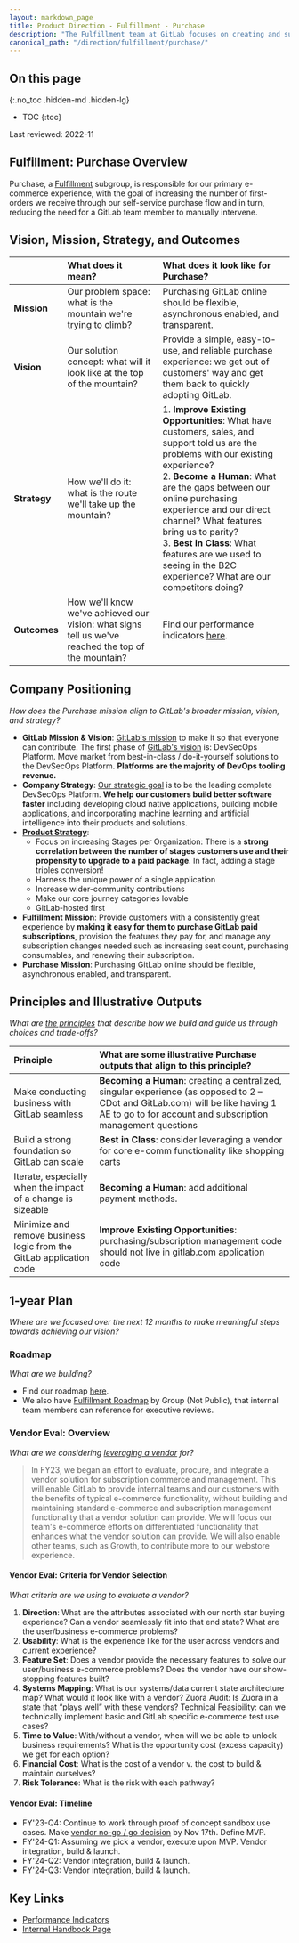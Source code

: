 ```yaml
---
layout: markdown_page
title: Product Direction - Fulfillment - Purchase
description: "The Fulfillment team at GitLab focuses on creating and supporting the enablement of our customers to purchase, upgrade, downgrade, and renew licenses and subscriptions."
canonical_path: "/direction/fulfillment/purchase/"
---
```


## On this page
{:.no_toc .hidden-md .hidden-lg}

- TOC
{:toc}

<link rel="stylesheet" type="text/css" href="/stylesheets/biztech.css" />

Last reviewed: 2022-11

## Fulfillment: Purchase Overview

Purchase, a [Fulfillment](https://about.gitlab.com/direction/fulfillment/) subgroup, is responsible for our primary e-commerce experience, with the goal of increasing the number of first-orders we receive through our self-service purchase flow and in turn, reducing the need for a GitLab team member to manually intervene.

## Vision, Mission, Strategy, and Outcomes

|   | **What does it mean?** | **What does it look like for Purchase?** |
| :--------------- | :----------------- | :----------------- | 
| **Mission** | Our problem space: what is the mountain we're trying to climb? | Purchasing GitLab online should be flexible, asynchronous enabled, and transparent. |
| **Vision** | Our solution concept: what will it look like at the top of the mountain? | Provide a simple, easy-to-use, and reliable purchase experience: we get out of customers' way and get them back to quickly adopting GitLab. |
| **Strategy** | How we'll do it: what is the route we'll take up the mountain? | 1. **Improve Existing Opportunities**: What have customers, sales, and support told us are the problems with our existing experience? <br> 2. **Become a Human**: What are the gaps between our online purchasing experience and our direct channel? What features bring us to parity? <br> 3. **Best in Class**: What features are we used to seeing in the B2C experience? What are our competitors doing?  |
| **Outcomes** | How we'll know we've achieved our vision: what signs tell us we've reached the top of the mountain? | Find our performance indicators [here](https://internal-handbook.gitlab.io/handbook/company/performance-indicators/product/fulfillment-section/).  |

## Company Positioning

_How does the Purchase mission align to GitLab's broader mission, vision, and strategy?_

- **GitLab Mission & Vision**: [GitLab's mission](https://about.gitlab.com/company/mission/#mission) to make it so that everyone can contribute. The first phase of [GitLab's vision](https://about.gitlab.com/company/vision/#vision) is: DevSecOps Platform. Move market from best-in-class / do-it-yourself solutions to the DevSecOps Platform. **Platforms are the majority of DevOps tooling revenue.**
- **Company Strategy**: [Our strategic goal](https://about.gitlab.com/company/strategy/) is to be the leading complete DevSecOps Platform. **We help our customers build better software faster** including developing cloud native applications, building mobile applications, and incorporating machine learning and artificial intelligence into their products and solutions. 
- **[Product Strategy](https://about.gitlab.com/direction/#product-strategy)**:
   - Focus on increasing Stages per Organization: There is a **strong correlation between the number of stages customers use and their propensity to upgrade to a paid package**. In fact, adding a stage triples conversion!
   - Harness the unique power of a single application
   - Increase wider-community contributions
   - Make our core journey categories lovable
   - GitLab-hosted first
- **Fulfillment Mission**: Provide customers with a consistently great experience by **making it easy for them to purchase GitLab paid subscriptions**, provision the features they pay for, and manage any subscription changes needed such as increasing seat count, purchasing consumables, and renewing their subscription.
- **Purchase Mission**: Purchasing GitLab online should be flexible, asynchronous enabled, and transparent.

## Principles and Illustrative Outputs

_What are [the principles](https://about.gitlab.com/handbook/product/fulfillment-guide/#principles) that describe how we build and guide us through choices and trade-offs?_ 

| **Principle** | **What are some illustrative Purchase outputs that align to this principle?** |
| :--------------- | :----------------- |
| Make conducting business with GitLab seamless | **Becoming a Human**: creating a centralized, singular experience (as opposed to 2 – CDot and GitLab.com) will be like having 1 AE to go to for account and subscription management questions  |
| Build a strong foundation so GitLab can scale | **Best in Class**: consider leveraging a vendor for core e-comm functionality like shopping carts  |
| Iterate, especially when the impact of a change is sizeable | **Becoming a Human**: add additional payment methods.  |
| Minimize and remove business logic from the GitLab application code | **Improve Existing Opportunities**: purchasing/subscription management code should not live in gitlab.com  application code  |

## 1-year Plan

_Where are we focused over the next 12 months to make meaningful steps towards achieving our vision?_

### Roadmap

_What are we building?_


- Find our roadmap [here](https://gitlab.com/groups/gitlab-org/-/roadmap?state=all&sort=end_date_asc&layout=QUARTERS&timeframe_range_type=THREE_YEARS&label_name%5B%5D=Fulfillment+Roadmap&label_name%5B%5D=group%3A%3Apurchase&progress=COUNT&show_progress=true&show_milestones=false&milestones_type=GROUP).
- We also have [Fulfillment Roadmap](https://docs.google.com/presentation/d/1eTH09QZqnazJ4jh-jVGTEYEFA3m6R2jwWuhY5_EtPL4/edit?usp=sharing) by Group (Not Public), that internal team members can reference for executive reviews.

### Vendor Eval: Overview
_What are we considering [leveraging a vendor](/direction/fulfillment/#increase-new-customer-acquisition-via-self-service) for?_

  > In FY23, we began an effort to evaluate, procure, and integrate a vendor solution for subscription commerce and management. This will enable GitLab to provide internal teams and our customers with the benefits of typical e-commerce functionality, without building and maintaining standard e-commerce and subscription management functionality that a vendor solution can provide. We will focus our team's e-commerce efforts on differentiated functionality that enhances what the vendor solution can provide. We will also enable other teams, such as Growth, to contribute more to our webstore experience.

#### Vendor Eval: Criteria for Vendor Selection

_What criteria are we using to evaluate a vendor?_

1. **Direction**: What are the attributes associated with our north star buying experience? Can a vendor seamlessly fit into that end state? What are the user/business e-commerce problems?
2. **Usability**: What is the experience like for the user across vendors and current experience?
3. **Feature Set**: Does a vendor provide the necessary features to solve our user/business e-commerce problems? Does the vendor have our show-stopping features built?
4. **Systems Mapping**: What is our systems/data current state architecture map? What would it look like with a vendor? Zuora Audit: Is Zuora in a state that “plays well” with these vendors? Technical Feasibility: can we technically implement basic and GitLab specific e-commerce test use cases?
5. **Time to Value**: With/without a vendor, when will we be able to unlock business requirements? What is the opportunity cost (excess capacity) we get for each option?
6. **Financial Cost**: What is the cost of a vendor v. the cost to build & maintain ourselves?
7. **Risk Tolerance**: What is the risk with each pathway?


#### Vendor Eval: Timeline 

- FY'23-Q4: Continue to work through proof of concept sandbox use cases. Make [vendor no-go / go decision](https://about.gitlab.com/direction/fulfillment/#increase-new-customer-acquisition-via-self-service) by Nov 17th. Define MVP. 
- FY'24-Q1: Assuming we pick a vendor, execute upon MVP. Vendor integration, build & launch.
- FY'24-Q2: Vendor integration, build & launch.
- FY'24-Q3: Vendor integration, build & launch.


## Key Links

- [Performance Indicators](https://internal-handbook.gitlab.io/handbook/company/performance-indicators/product/fulfillment-section/)
- [Internal Handbook Page](https://internal-handbook.gitlab.io/handbook/product/fulfillment/self-service-purchase/)
